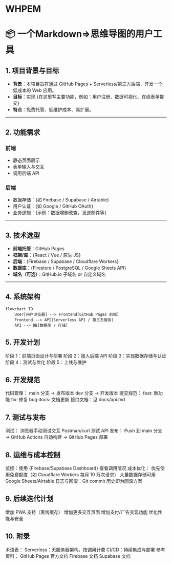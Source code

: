 # WHPEM
# 📦 一个Markdown=>思维导图的用户工具

## 1. 项目背景与目标
- **背景**：本项目旨在通过 GitHub Pages + Serverless/第三方后端，开发一个低成本的 Web 应用。  
- **目标**：实现 {在这里写主要功能，例如：用户注册、数据可视化、在线表单提交}  
- **特点**：免费托管、低维护成本、易扩展。  

---

## 2. 功能需求
### 前端
- 静态页面展示
- 表单输入与交互
- 调用后端 API

### 后端
- 数据存储：{如 Firebase / Supabase / Airtable}
- 用户认证：{如 Google / GitHub OAuth}
- 业务逻辑：{示例：数据增删改查，发送邮件等}

---

## 3. 技术选型
- **前端托管**：GitHub Pages  
- **框架/库**：{React / Vue / 原生 JS}  
- **后端**：{Firebase / Supabase / Cloudflare Workers}  
- **数据库**：{Firestore / PostgreSQL / Google Sheets API}  
- **域名（可选）**：GitHub.io 子域名 or 自定义域名  

---

## 4. 系统架构
```mermaid
flowchart TD
    User[用户浏览器] --> Frontend[GitHub Pages 前端]
    Frontend --> API[Serverless API / 第三方服务]
    API --> DB[数据库 / 存储]
```

## 5. 开发计划
 阶段 1：前端页面设计与部署
 阶段 2：接入后端 API
 阶段 3：实现数据存储与认证
 阶段 4：测试与优化
 阶段 5：上线与维护
## 6. 开发规范
代码管理：
main 分支 → 发布版本
dev 分支 → 开发版本
提交规范：
feat: 新功能
fix: 修复 bug
docs: 文档更新
接口文档：见 docs/api.md
## 7. 测试与发布
测试：
浏览器手动测试交互
Postman/curl 测试 API
发布：
Push 到 main 分支 → GitHub Actions 自动构建 → GitHub Pages 部署
## 8. 运维与成本控制
监控：使用 {Firebase/Supabase Dashboard} 查看调用情况
成本优化：
优先使用免费额度（如 Cloudflare Workers 每月 10 万次请求）
大量数据存储可用 Google Sheets/Airtable
日志与回滚：Git commit 历史即为回滚方案
## 9. 后续迭代计划
 增加 PWA 支持（离线缓存）
 增加更多交互页面
 增加支付/广告变现功能
 优化性能与安全
## 10. 附录
术语表：
Serverless：无服务器架构，按调用计费
CI/CD：持续集成与部署
参考资料：
GitHub Pages 官方文档
Firebase 文档
Supabase 文档
